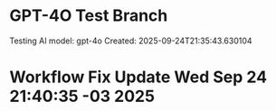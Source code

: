# GPT-4O Test Branch

Testing AI model: gpt-4o
Created: 2025-09-24T21:35:43.630104
# Workflow Fix Update Wed Sep 24 21:40:35 -03 2025
